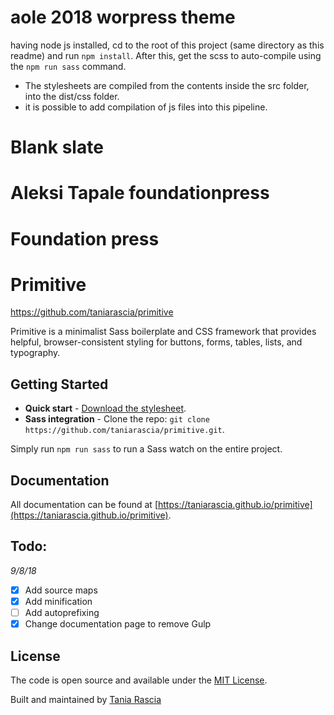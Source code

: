 # aole 2018 worpress theme

having node js installed, cd to the root of this project (same directory as this readme) and run `npm install`. After this, get the scss to auto-compile using the `npm run sass` command.
* The stylesheets are compiled from the contents inside the src folder, into the dist/css folder.
* it is possible to add compilation of js files into this pipeline.
  
# Blank slate

# Aleksi Tapale foundationpress
# Foundation press


# Primitive
https://github.com/taniarascia/primitive

Primitive is a minimalist Sass boilerplate and CSS framework that provides helpful, browser-consistent styling for buttons, forms, tables, lists, and typography.

## Getting Started

- **Quick start** - [Download the stylesheet](https://taniarascia.github.io/primitive/css/main.css).
- **Sass integration** - Clone the repo: `git clone https://github.com/taniarascia/primitive.git`.

Simply run `npm run sass` to run a Sass watch on the entire project.

## Documentation

All documentation can be found at [https://taniarascia.github.io/primitive](https://taniarascia.github.io/primitive).

## Todo:

_9/8/18_

- [x] Add source maps
- [x] Add minification
- [ ] Add autoprefixing
- [x] Change documentation page to remove Gulp

## License

The code is open source and available under the [MIT License](LICENSE.md).

Built and maintained by [Tania Rascia](https://www.taniarascia.com)
